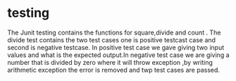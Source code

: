 # testing
The Junit testing contains the functions for square,divide and count .
The divide test contains the two test cases one is positive testcast case and second is negative testcase. In positive test case we gave giving two input values and what is the expected output.In negative test case we are giving a number that is divided by zero where it will throw exception ,by writing arithmetic exception the error is removed and twp test cases are passed.
